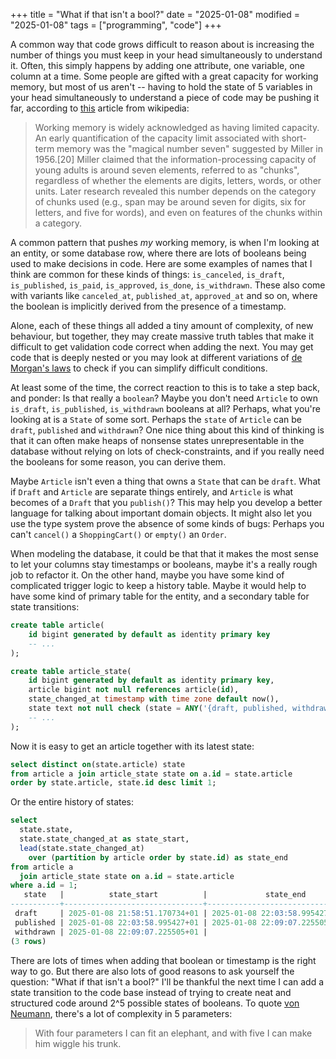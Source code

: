 +++
title = "What if that isn't a bool?"
date = "2025-01-08"
modified = "2025-01-08"
tags = ["programming", "code"]
+++

A common way that code grows difficult to reason about is increasing the number
of things you must keep in your head simultaneously to understand it. Often,
this simply happens by adding one attribute, one variable, one column at a
time. Some people are gifted with a great capacity for working memory, but most
of us aren't -- having to hold the state of 5 variables in your head
simultaneously to understand a piece of code may be pushing it far, according to
[this](https://en.wikipedia.org/wiki/Working_memory) article from wikipedia:

> Working memory is widely acknowledged as having limited capacity. An early
> quantification of the capacity limit associated with short-term memory was the
> "magical number seven" suggested by Miller in 1956.[20] Miller claimed that
> the information-processing capacity of young adults is around seven elements,
> referred to as "chunks", regardless of whether the elements are digits,
> letters, words, or other units. Later research revealed this number depends on
> the category of chunks used (e.g., span may be around seven for digits, six
> for letters, and five for words), and even on features of the chunks within a
> category.

A common pattern that pushes _my_ working memory, is when I'm looking at an
entity, or some database row, where there are lots of booleans being used to
make decisions in code. Here are some examples of names that I think are common
for these kinds of things: `is_canceled`, `is_draft`, `is_published`, `is_paid`,
`is_approved`, `is_done`, `is_withdrawn`. These also come with variants like
`canceled_at`, `published_at`, `approved_at` and so on, where the boolean is
implicitly derived from the presence of a timestamp.

Alone, each of these things all added a tiny amount of complexity, of new
behaviour, but together, they may create massive truth tables that make it
difficult to get validation code correct when adding the next. You may get code
that is deeply nested or you may look at different variations of [de
Morgan's laws](https://en.wikipedia.org/wiki/De_Morgan%27s_laws) to check if you
can simplify difficult conditions.

At least some of the time, the correct reaction to this is to take a step back,
and ponder: Is that really a `boolean`? Maybe you don't need
`Article` to own `is_draft`, `is_published`, `is_withdrawn` booleans at all?
Perhaps, what you're looking at is a `State` of some sort. Perhaps the `state`
of `Article` can be `draft`, `published` and `withdrawn`? One nice thing about
this kind of thinking is that it can often make heaps of nonsense states
unrepresentable in the database without relying on lots of check-constraints,
and if you really need the booleans for some reason, you can derive them.

Maybe `Article` isn't even a thing that owns a `State` that can be `draft`. What
if `Draft` and `Article` are separate things entirely, and `Article` is what
becomes of a `Draft` that you `publish()`? This may help you develop a better
language for talking about important domain objects. It might also let you use
the type system prove the absence of some kinds of bugs: Perhaps you can't
`cancel()` a `ShoppingCart()` or `empty()` an `Order`.

When modeling the database, it could be that that it makes the most sense to let
your columns stay timestamps or booleans, maybe it's a really rough job to
refactor it. On the other hand, maybe you have some kind of complicated trigger
logic to keep a history table. Maybe it would help to have some kind of primary
table for the entity, and a secondary table for state transitions:

``` sql
create table article(
    id bigint generated by default as identity primary key
    -- ...
);

create table article_state(
    id bigint generated by default as identity primary key,
    article bigint not null references article(id),
    state_changed_at timestamp with time zone default now(),
    state text not null check (state = ANY('{draft, published, withdrawn}'))
    -- ...
);

```

Now it is easy to get an article together with its latest state:

``` sql
select distinct on(state.article) state
from article a join article_state state on a.id = state.article
order by state.article, state.id desc limit 1;
```

Or the entire history of states:

``` sql
select
  state.state,
  state.state_changed_at as state_start,
  lead(state.state_changed_at)
    over (partition by article order by state.id) as state_end
from article a
  join article_state state on a.id = state.article
where a.id = 1;
   state   |          state_start          |             state_end
-----------+-------------------------------+-------------------------------
 draft     | 2025-01-08 21:58:51.170734+01 | 2025-01-08 22:03:58.995427+01
 published | 2025-01-08 22:03:58.995427+01 | 2025-01-08 22:09:07.225505+01
 withdrawn | 2025-01-08 22:09:07.225505+01 |
(3 rows)
```

There are lots of times when adding that boolean or timestamp is the right way
to go. But there are also lots of good reasons to ask yourself the question:
"What if that isn't a bool?" I'll be thankful the next time I can add a state
transition to the code base instead of trying to create neat and structured code
around 2^5 possible states of booleans. To quote [von
Neumann](https://en.wikipedia.org/wiki/Von_Neumann%27s_elephant), there's a lot
of complexity in 5 parameters:

> With four parameters I can fit an elephant, and with five I can make him
> wiggle his trunk.
